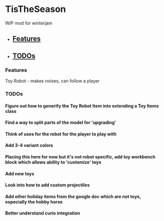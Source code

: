 # TisTheSeason
WIP mod for winterjam


 - ## [Features](#features)
 - ## [TODOs](#todos)

### Features

Toy Robot - makes noises, can follow a player

### TODOs

#### Figure out how to generify the Toy Robot Item into extending a Toy Items class
#### Find a way to split parts of the model for 'upgrading'
#### Think of uses for the robot for the player to play with
#### Add 3-4 variant colors
#### Placing this here for now but it's not robot specific, add toy workbench block which allows ability to 'customize' toys
#### Add new toys
#### Look into how to add custom projectiles
#### Add other holiday items from the google doc which are not toys, especially the hobby horse
#### Better understand curio integration